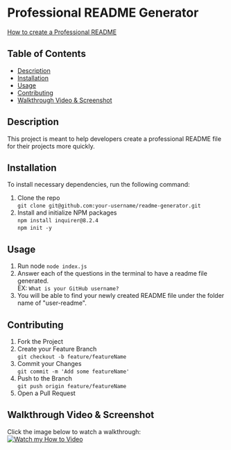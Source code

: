 # Professional README Generator
[How to create a Professional README](https://coding-boot-camp.github.io/full-stack/github/professional-readme-guide)

## Table of Contents
- [Description](#description)
- [Installation](#installation)
- [Usage](#usage)
- [Contributing](#contributing)
- [Walkthrough Video & Screenshot](#walkthrough-video--screenshot)

## Description
This project is meant to help developers create a professional README file for their projects more quickly.

## Installation
To install necessary dependencies, run the following command:  
   1. Clone the repo  
    ```git clone git@github.com:your-username/readme-generator.git```
  2. Install and initialize NPM packages  
    ```npm install inquirer@8.2.4```  
    ```npm init -y```

## Usage
   1. Run node
   ```node index.js```
   2. Answer each of the questions in the terminal to have a readme file generated.  
   EX: ```What is your GitHub username?```
   3. You will be able to find your newly created README file under the folder name of "user-readme".

## Contributing
1. Fork the Project
2. Create your Feature Branch  
```git checkout -b feature/featureName```
3. Commit your Changes  
```git commit -m 'Add some featureName'```
4. Push to the Branch  
```git push origin feature/featureName```
5. Open a Pull Request

## Walkthrough Video & Screenshot
Click the image below to watch a walkthrough:  
[![Watch my How to Video](./screenshot.png)](https://watch.screencastify.com/v/wWFU9PLmhhqLwQ0WYrM4)